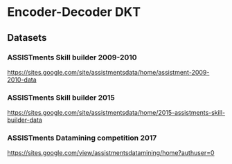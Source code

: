 # Encoder-Decoder DKT

## Datasets

### ASSISTments Skill builder 2009-2010

https://sites.google.com/site/assistmentsdata/home/assistment-2009-2010-data

### ASSISTments Skill builder 2015

<https://sites.google.com/site/assistmentsdata/home/2015-assistments-skill-builder-data>

### ASSISTments Datamining competition 2017

<https://sites.google.com/view/assistmentsdatamining/home?authuser=0>
